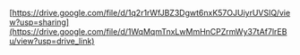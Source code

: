 [https://drive.google.com/file/d/1q2r1rWfJBZ3Dgwt6nxK57OJUiyrUVSIQ/view?usp=sharing](https://drive.google.com/file/d/1WqMqmTnxLwMmHnCPZrmWy37tAf7lrEBu/view?usp=drive_link)
